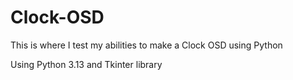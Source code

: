 # Clock-OSD
This is where I test my abilities to make a Clock OSD using Python

Using Python 3.13 and Tkinter library
